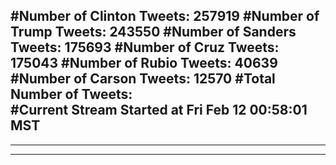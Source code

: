 #Number of Clinton Tweets: 257919
#Number of Trump Tweets: 243550
#Number of Sanders Tweets: 175693
#Number of Cruz Tweets: 175043
#Number of Rubio Tweets: 40639
#Number of Carson Tweets: 12570
#Total Number of Tweets:  
#Current Stream Started at Fri Feb 12 00:58:01 MST
---
---
---
